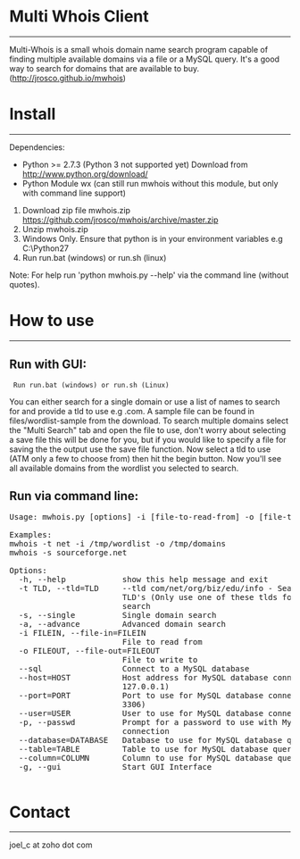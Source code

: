 Multi Whois Client
=====
*** 

Multi-Whois is a small whois domain name search program capable of finding multiple available domains via a file or a MySQL query. It's a good way to search for domains that are available to buy. (http://jrosco.github.io/mwhois)


Install 
====
***

Dependencies:
* Python >= 2.7.3 (Python 3 not supported yet) Download from http://www.python.org/download/
* Python Module wx (can still run mwhois without this module, but only with command line support)

1. Download zip file mwhois.zip https://github.com/jrosco/mwhois/archive/master.zip
2. Unzip mwhois.zip 
3. Windows Only. Ensure that python is in your environment variables e.g C:\Python27 
3. Run run.bat (windows) or run.sh (linux)

Note: For help run 'python mwhois.py --help' via the command line (without quotes). 

How to use
====

* * * 

Run with GUI: 
---
<code> Run run.bat (windows) or run.sh (Linux) </code>

You can either search for a single domain or use a list of names to search for and provide a tld to use e.g .com. A sample file can be found in files/wordlist-sample from the download. To search multiple domains select the "Multi Search" tab and open the file to use, don't worry about selecting a save file this will be done for you, but if you would like to specify a file for saving the the output use the save file function. Now select a tld to use (ATM only a few to choose from) then hit the begin button. Now you'll see all available domains from the wordlist you selected to search.  


Run via command line: 
---
<pre>
Usage: mwhois.py [options] -i [file-to-read-from] -o [file-to-write-too] 
 
Examples:
mwhois -t net -i /tmp/wordlist -o /tmp/domains
mwhois -s sourceforge.net

Options:
  -h, --help            show this help message and exit
  -t TLD, --tld=TLD     --tld com/net/org/biz/edu/info - Search for these
                        TLD's (Only use one of these tlds for each whois
                        search
  -s, --single          Single domain search
  -a, --advance         Advanced domain search
  -i FILEIN, --file-in=FILEIN
                        File to read from
  -o FILEOUT, --file-out=FILEOUT
                        File to write to
  --sql                 Connect to a MySQL database
  --host=HOST           Host address for MySQL database connection (Default
                        127.0.0.1)
  --port=PORT           Port to use for MySQL database connection (Default
                        3306)
  --user=USER           User to use for MySQL database connection
  -p, --passwd          Prompt for a password to use with MySQL database
                        connection
  --database=DATABASE   Database to use for MySQL database query
  --table=TABLE         Table to use for MySQL database query
  --column=COLUMN       Column to use for MySQL database query
  -g, --gui             Start GUI Interface

</pre>

Contact
===
***

joel_c at zoho dot com
